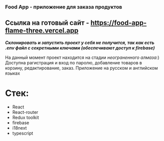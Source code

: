 ### Food App - приложение для заказа продуктов

## Ссылка на готовый сайт - https://food-app-flame-three.vercel.app

***Склонировать и запустить проект у себя не получится, так как есть .env файл с секретными ключами (обеспечивают доступ к firebase)***

На данный момент проект находится на стадии *неограненного алмаза*:)
Доступна рагистрация и вход по паролю, добавление товаров в корзину, редактирование, заказ.
Приложение на русском и английском языках

# Стек:

* React
* React-router
* Redux toolkit
* firebase
* i18next
* typescript
